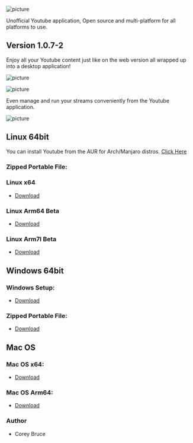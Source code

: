 ![picture](https://i.ibb.co/qDsmMMS/youtube-logo-png-transparent-image-5.png)

Unofficial Youtube application, Open source and multi-platform for all platforms to use.

## Version 1.0.7-2

Enjoy all your Youtube content just like on the web version all wrapped up into a desktop application!

![picture](https://i.ibb.co/28FH9Cn/yt-screenshot1.png)

![picture](https://i.ibb.co/2hYrRHN/yt-screenshot2.png)

Even manage and run your streams conveniently from the Youtube application.

![picture](https://i.ibb.co/pfd67Qy/yt-screenshot3.png)


 ## Linux 64bit

 You can install Youtube from the AUR for Arch/Manjaro distros.
 [Click Here](https://aur.archlinux.org/packages/youtube/)

 ### Zipped Portable File:

 ### Linux x64
 - [Download](https://gitlab.com/youtube-desktop/binaries/1.0.7-2/-/raw/main/Youtube-linux-x64.tar.gz)

 ### Linux Arm64 Beta
 - [Download](https://gitlab.com/youtube-desktop/binaries/1.0.7-2/-/raw/main/Youtube-linux-arm64.tar.gz)

 ### Linux Arm7l Beta
 - [Download](https://gitlab.com/youtube-desktop/binaries/1.0.7-2/-/raw/main/Youtube-linux-arm64.tar.gz)

 ## Windows 64bit

 ### Windows Setup:
 - [Download](https://gitlab.com/youtube-desktop/binaries/1.0.7-2/-/raw/main/Youtube%20Setup.exe)

 ### Zipped Portable File:
 - [Download](https://gitlab.com/youtube-desktop/binaries/1.0.7-2/-/raw/main/Youtube-win32-x64.zip)

 ## Mac OS

 ###  Mac OS x64:
 - [Download](https://gitlab.com/youtube-desktop/binaries/1.0.7-2/-/raw/main/Youtube-darwin-x64.zip)

 ###  Mac OS Arm64:
 - [Download](https://gitlab.com/youtube-desktop/binaries/1.0.7-2/-/raw/main/Youtube-darwin-arm64.zip)

 ### Author
  * Corey Bruce
